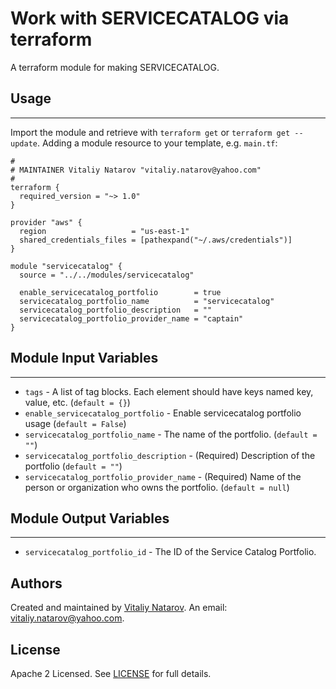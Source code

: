 # Work with SERVICECATALOG via terraform

A terraform module for making SERVICECATALOG.


## Usage
----------------------
Import the module and retrieve with ```terraform get``` or ```terraform get --update```. Adding a module resource to your template, e.g. `main.tf`:

```
#
# MAINTAINER Vitaliy Natarov "vitaliy.natarov@yahoo.com"
#
terraform {
  required_version = "~> 1.0"
}

provider "aws" {
  region                   = "us-east-1"
  shared_credentials_files = [pathexpand("~/.aws/credentials")]
}

module "servicecatalog" {
  source = "../../modules/servicecatalog"

  enable_servicecatalog_portfolio        = true
  servicecatalog_portfolio_name          = "servicecatalog"
  servicecatalog_portfolio_description   = ""
  servicecatalog_portfolio_provider_name = "captain"
}

```

## Module Input Variables
----------------------
- `tags` - A list of tag blocks. Each element should have keys named key, value, etc. (`default = {}`)
- `enable_servicecatalog_portfolio` - Enable servicecatalog portfolio usage (`default = False`)
- `servicecatalog_portfolio_name` - The name of the portfolio. (`default = ""`)
- `servicecatalog_portfolio_description` - (Required) Description of the portfolio (`default = ""`)
- `servicecatalog_portfolio_provider_name` - (Required) Name of the person or organization who owns the portfolio. (`default = null`)

## Module Output Variables
----------------------
- `servicecatalog_portfolio_id` - The ID of the Service Catalog Portfolio.


## Authors

Created and maintained by [Vitaliy Natarov](https://github.com/SebastianUA). An email: [vitaliy.natarov@yahoo.com](vitaliy.natarov@yahoo.com).

## License

Apache 2 Licensed. See [LICENSE](https://github.com/SebastianUA/terraform/blob/master/LICENSE) for full details.
